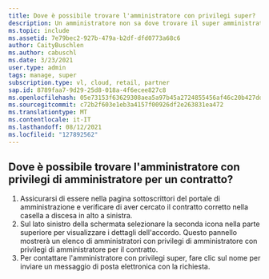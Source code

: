 ```yaml
---
title: Dove è possibile trovare l'amministratore con privilegi super?
description: Un amministratore non sa dove trovare il super amministratore
ms.topic: include
ms.assetid: 7e79bec2-927b-479a-b2df-dfd0773a68c6
author: CaityBuschlen
ms.author: cabuschl
ms.date: 3/23/2021
user.type: admin
tags: manage, super
subscription.type: vl, cloud, retail, partner
sap.id: 8789faa7-9d29-25d8-018a-4f6ecee827c8
ms.openlocfilehash: 05e73153f63629308aea5a97b45a2724855456af46c20b427dd825c9756d77ed
ms.sourcegitcommit: c72b2f603e1eb3a4157f00926df2e263831ea472
ms.translationtype: MT
ms.contentlocale: it-IT
ms.lasthandoff: 08/12/2021
ms.locfileid: "127892562"
---
```

## <a name="where-can-i-find-the-super-admin-for-an-agreement"></a>Dove è possibile trovare l'amministratore con privilegi di amministratore per un contratto?
1.  Assicurarsi di essere nella [](https://manage.visualstudio.com/subscribers) pagina sottoscrittori del portale di amministrazione e verificare di aver cercato il contratto corretto nella casella a discesa in alto a sinistra.
2.  Sul lato sinistro della schermata selezionare la seconda icona nella parte superiore per visualizzare i dettagli dell'accordo. Questo pannello mostrerà un elenco di amministratori con privilegi di amministratore con privilegi di amministratore per il contratto.
3.  Per contattare l'amministratore con privilegi super, fare clic sul nome per inviare un messaggio di posta elettronica con la richiesta.
